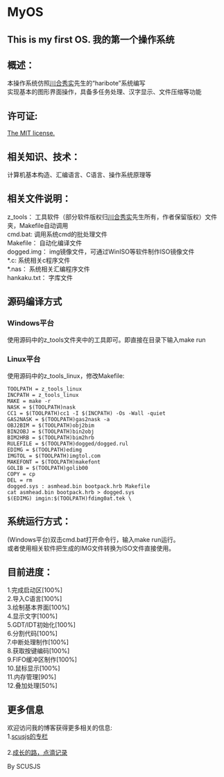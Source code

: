 ﻿MyOS
====
This is my first OS. 我的第一个操作系统
------------------------------


概述：
--------
本操作系统仿照[川合秀实](http://hrb.osask.jp/)先生的“haribote”系统编写<br />
实现基本的图形界面操作，具备多任务处理、汉字显示、文件压缩等功能

许可证:
--------
[The MIT license.](http://zh.wikipedia.org/wiki/MIT%E8%A8%B1%E5%8F%AF%E8%AD%89)<br /> 

相关知识、技术：
----------------
计算机基本构造、汇编语言、C语言、操作系统原理等

相关文件说明：
----------------
z_tools：     工具软件（部分软件版权归[川合秀实](http://hrb.osask.jp/)先生所有，作者保留版权）文件夹，Makefile自动调用<br />
cmd.bat:      调用系统cmd的批处理文件<br />
Makefile：    自动化编译文件<br />
dogged.img：  img镜像文件，可通过WinISO等软件制作ISO镜像文件<br />
*.c:          系统相关c程序文件<br />
*.nas：       系统相关汇编程序文件<br />
hankaku.txt： 字库文件<br />

源码编译方式
----------------
### Windows平台
使用源码中的z_tools文件夹中的工具即可。即直接在目录下输入make run  
### Linux平台
使用源码中的z_tools_linux，修改Makefile:<br />

    TOOLPATH = z_tools_linux  
    INCPATH = z_tools_linux  
    MAKE = make -r  
    NASK = $(TOOLPATH)nask  
    CC1 = $(TOOLPATH)cc1 -I $(INCPATH) -Os -Wall -quiet  
    GAS2NASK = $(TOOLPATH)gas2nask -a  
    OBJ2BIM = $(TOOLPATH)obj2bim  
    BIN2OBJ = $(TOOLPATH)bin2obj  
    BIM2HRB = $(TOOLPATH)bim2hrb  
    RULEFILE = $(TOOLPATH)dogged/dogged.rul  
    EDIMG = $(TOOLPATH)edimg  
    IMGTOL = $(TOOLPATH)imgtol.com  
    MAKEFONT = $(TOOLPATH)makefont  
    GOLIB = $(TOOLPATH)golib00  
    COPY = cp  
    DEL = rm  
    dogged.sys : asmhead.bin bootpack.hrb Makefile  
    cat asmhead.bin bootpack.hrb > dogged.sys  
    $(EDIMG) imgin:$(TOOLPATH)fdimg0at.tek \  
		
系统运行方式：
-----------------
(Windows平台)双击cmd.bat打开命令行，输入make run运行。<br />
或者使用相关软件把生成的IMG文件转换为ISO文件直接使用。

目前进度：
--------------
1.完成启动区[100%]<br />
2.导入C语言[100%]<br />
3.绘制基本界面[100%]<br />
4.显示文字[100%]<br />
5.GDT/IDT初始化[100%]<br />
6.分割代码[100%]<br />
7.中断处理制作[100%]<br />
8.获取按键编码[100%]<br />
9.FIFO缓冲区制作[100%]<br />
10.鼠标显示[100%]<br />
11.内存管理[90%]<br />
12.叠加处理[50%]<br />

更多信息
---------
欢迎访问我的博客获得更多相关的信息:<br />
1.[scusjs的专栏](http://blog.csdn.net/scusjs)<br />  
2.[成长的路，点滴记录](http://falcon_s.byethost15.com/)<br />




By SCUSJS



